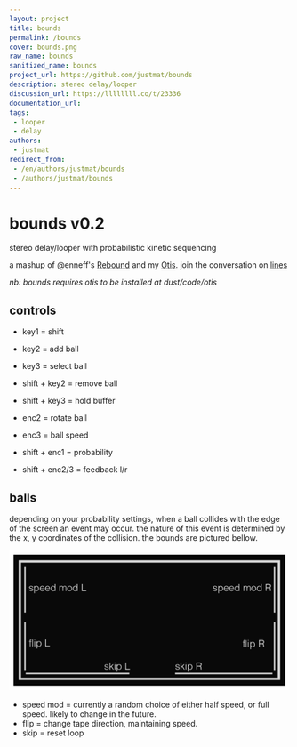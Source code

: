 ```yaml
---
layout: project
title: bounds
permalink: /bounds
cover: bounds.png
raw_name: bounds
sanitized_name: bounds
project_url: https://github.com/justmat/bounds
description: stereo delay/looper
discussion_url: https://llllllll.co/t/23336
documentation_url: 
tags:
 - looper
 - delay
authors:
 - justmat
redirect_from:
 - /en/authors/justmat/bounds
 - /authors/justmat/bounds
---
```

# bounds v0.2
stereo delay/looper with probabilistic kinetic sequencing

a mashup of @enneff's [Rebound](https://github.com/nf/rebound) and my [Otis](https://github.com/notjustmat/otis).
join the conversation on [lines](https://llllllll.co/t/23336)

_nb: bounds requires otis to be installed at dust/code/otis_

## controls

* key1 = shift
* key2 = add ball
* key3 = select ball
* shift + key2 = remove ball
* shift + key3 = hold buffer

* enc2 = rotate ball
* enc3 = ball speed
* shift + enc1 = probability
* shift + enc2/3 = feedback l/r

## balls

depending on your probability settings, when a ball collides with the edge of the screen an event may occur.
the nature of this event is determined by the x, y coordinates of the collision. the bounds are pictured bellow.

![bounds.png](https://raw.githubusercontent.com/justmat/bounds/HEAD/assets/bounds.png)

* speed mod = currently a random choice of either half speed, or full speed. likely to change in the future.
* flip = change tape direction, maintaining speed.
* skip = reset loop
